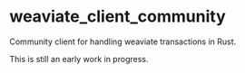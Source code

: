 # weaviate_client_community
Community client for handling weaviate transactions in Rust.

This is still an early work in progress.
